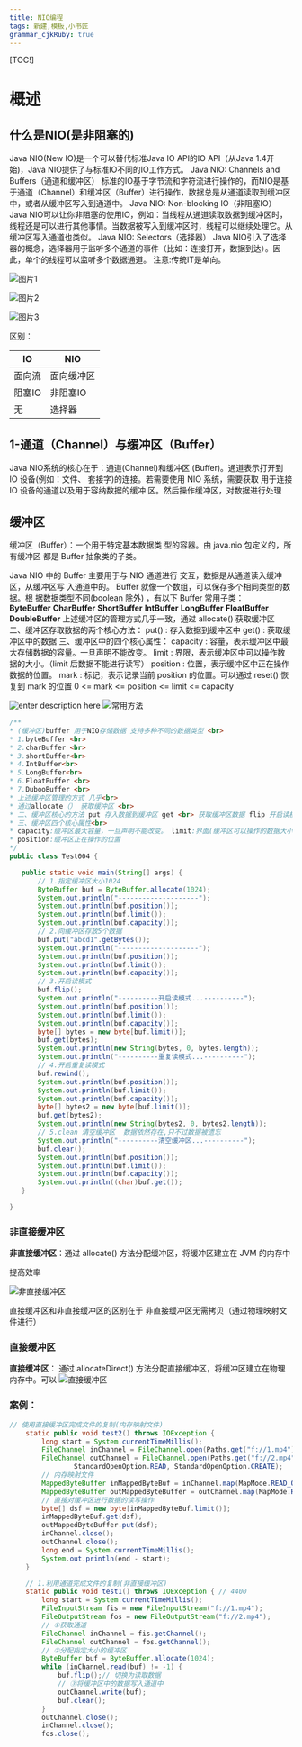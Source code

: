 ```yaml
---
title: NIO编程 
tags: 新建,模板,小书匠
grammar_cjkRuby: true
---
```



[TOC!]

# 概述
## 什么是NIO(是非阻塞的) 

Java NIO(New IO)是一个可以替代标准Java IO API的IO API（从Java 1.4开始)，Java NIO提供了与标准IO不同的IO工作方式。
Java NIO: Channels and Buffers（通道和缓冲区）
标准的IO基于字节流和字符流进行操作的，而NIO是基于通道（Channel）和缓冲区（Buffer）进行操作，数据总是从通道读取到缓冲区中，或者从缓冲区写入到通道中。
Java NIO: Non-blocking IO（非阻塞IO）
Java NIO可以让你非阻塞的使用IO，例如：当线程从通道读取数据到缓冲区时，线程还是可以进行其他事情。当数据被写入到缓冲区时，线程可以继续处理它。从缓冲区写入通道也类似。
Java NIO: Selectors（选择器）
Java NIO引入了选择器的概念，选择器用于监听多个通道的事件（比如：连接打开，数据到达）。因此，单个的线程可以监听多个数据通道。
注意:传统IT是单向。


![图片1](https://github.com/ltllml42/img/2019/10/29/1572338582395.png)


![图片2](https://github.com/ltllml42/img/2019/10/29/1572338595653.png)


![图片3](https://github.com/ltllml42/img/2019/10/29/1572338603374.png)


区别：

| IO     | NIO        |
| ------ | ---------- |
| 面向流 | 面向缓冲区 |
| 阻塞IO | 非阻塞IO   |
| 无     | 选择器     |


## 1-通道（Channel）与缓冲区（Buffer）
Java NIO系统的核心在于：通道(Channel)和缓冲区 (Buffer)。通道表示打开到 IO 设备(例如：文件、 套接字)的连接。若需要使用 NIO 系统，需要获取 用于连接 IO 设备的通道以及用于容纳数据的缓冲 区。然后操作缓冲区，对数据进行处理

## 缓冲区

缓冲区（Buffer）：一个用于特定基本数据类 型的容器。由 java.nio 包定义的，所有缓冲区 都是 Buffer 抽象类的子类。

Java NIO 中的 Buffer 主要用于与 NIO 通道进行 交互，数据是从通道读入缓冲区，从缓冲区写
入通道中的。
Buffer 就像一个数组，可以保存多个相同类型的数据。根 据数据类型不同(boolean 除外) ，有以下 Buffer 常用子类：  
**ByteBuffer** 
**CharBuffer** 
**ShortBuffer** 
**IntBuffer** 
**LongBuffer** 
**FloatBuffer** 
**DoubleBuffer** 
 上述缓冲区的管理方式几乎一致，通过 allocate() 获取缓冲区
二、缓冲区存取数据的两个核心方法：
put() : 存入数据到缓冲区中
get() : 获取缓冲区中的数据
三、缓冲区中的四个核心属性：
capacity : 容量，表示缓冲区中最大存储数据的容量。一旦声明不能改变。
limit : 界限，表示缓冲区中可以操作数据的大小。（limit 后数据不能进行读写）
position : 位置，表示缓冲区中正在操作数据的位置。
mark : 标记，表示记录当前 position 的位置。可以通过 reset() 恢复到 mark 的位置
 0 <= mark <= position <= limit <= capacity
 

![enter description here](https://github.com/ltllml42/img/2019/10/29/1572340634991.png)
 ![常用方法](https://github.com/ltllml42/img/2019/10/29/1572352389464.png)
 
 ```java
/**
 * (缓冲区)buffer 用于NIO存储数据 支持多种不同的数据类型 <br>
 * 1.byteBuffer <br>
 * 2.charBuffer <br>
 * 3.shortBuffer<br>
 * 4.IntBuffer<br>
 * 5.LongBuffer<br> 
 * 6.FloatBuffer <br>
 * 7.DubooBuffer <br>
 * 上述缓冲区管理的方式 几乎<br>
 * 通过allocate（） 获取缓冲区 <br>
 * 二、缓冲区核心的方法 put 存入数据到缓冲区 get <br> 获取缓冲区数据 flip 开启读模式
 * 三、缓冲区四个核心属性<br>
 * capacity:缓冲区最大容量，一旦声明不能改变。 limit:界面(缓冲区可以操作的数据大小) limit后面的数据不能读写。
 * position:缓冲区正在操作的位置
 */
public class Test004 {

	public static void main(String[] args) {
		// 1.指定缓冲区大小1024
		ByteBuffer buf = ByteBuffer.allocate(1024);
		System.out.println("--------------------");
		System.out.println(buf.position());
		System.out.println(buf.limit());
		System.out.println(buf.capacity());
		// 2.向缓冲区存放5个数据
		buf.put("abcd1".getBytes());
		System.out.println("--------------------");
		System.out.println(buf.position());
		System.out.println(buf.limit());
		System.out.println(buf.capacity());
		// 3.开启读模式
		buf.flip();
		System.out.println("----------开启读模式...----------");
		System.out.println(buf.position());
		System.out.println(buf.limit());
		System.out.println(buf.capacity());
		byte[] bytes = new byte[buf.limit()];
		buf.get(bytes);
		System.out.println(new String(bytes, 0, bytes.length));
		System.out.println("----------重复读模式...----------");
		// 4.开启重复读模式
		buf.rewind();
		System.out.println(buf.position());
		System.out.println(buf.limit());
		System.out.println(buf.capacity());
		byte[] bytes2 = new byte[buf.limit()];
		buf.get(bytes2);
		System.out.println(new String(bytes2, 0, bytes2.length));
		// 5.clean 清空缓冲区  数据依然存在,只不过数据被遗忘
		System.out.println("----------清空缓冲区...----------");
		buf.clear();
		System.out.println(buf.position());
		System.out.println(buf.limit());
		System.out.println(buf.capacity());
		System.out.println((char)buf.get());
	}

}

```
 

### 非直接缓冲区


 **非直接缓冲区**：通过 allocate() 方法分配缓冲区，将缓冲区建立在 JVM 的内存中
 


提高效率
 
![非直接缓冲区](https://github.com/ltllml42/img/2019/10/29/1572352552568.png)

直接缓冲区和非直接缓冲区的区别在于 非直接缓冲区无需拷贝（通过物理映射文件进行）
### 直接缓冲区
 **直接缓冲区**：
 通过 allocateDirect() 方法分配直接缓冲区，将缓冲区建立在物理内存中。可以
![直接缓冲区](https://github.com/ltllml42/img/2019/10/29/1572352560939.png)




### 案例：
```java
// 使用直接缓冲区完成文件的复制(内存映射文件)
	static public void test2() throws IOException {
		long start = System.currentTimeMillis();
		FileChannel inChannel = FileChannel.open(Paths.get("f://1.mp4"), StandardOpenOption.READ);
		FileChannel outChannel = FileChannel.open(Paths.get("f://2.mp4"), StandardOpenOption.WRITE,
				StandardOpenOption.READ, StandardOpenOption.CREATE);
		// 内存映射文件
		MappedByteBuffer inMappedByteBuf = inChannel.map(MapMode.READ_ONLY, 0, inChannel.size());
		MappedByteBuffer outMappedByteBuffer = outChannel.map(MapMode.READ_WRITE, 0, inChannel.size());
		// 直接对缓冲区进行数据的读写操作
		byte[] dsf = new byte[inMappedByteBuf.limit()];
		inMappedByteBuf.get(dsf);
		outMappedByteBuffer.put(dsf);
		inChannel.close();
		outChannel.close();
		long end = System.currentTimeMillis();
		System.out.println(end - start);
	}

	// 1.利用通道完成文件的复制(非直接缓冲区)
	static public void test1() throws IOException { // 4400
		long start = System.currentTimeMillis();
		FileInputStream fis = new FileInputStream("f://1.mp4");
		FileOutputStream fos = new FileOutputStream("f://2.mp4");
		// ①获取通道
		FileChannel inChannel = fis.getChannel();
		FileChannel outChannel = fos.getChannel();
		// ②分配指定大小的缓冲区
		ByteBuffer buf = ByteBuffer.allocate(1024);
		while (inChannel.read(buf) != -1) {
			buf.flip();// 切换为读取数据
			// ③将缓冲区中的数据写入通道中
			outChannel.write(buf);
			buf.clear();
		}
		outChannel.close();
		inChannel.close();
		fos.close();
```
